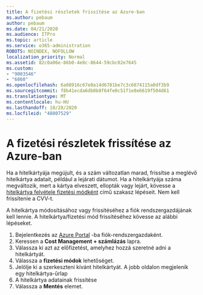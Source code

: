 ```yaml
---
title: A fizetési részletek frissítése az Azure-ban
ms.author: pebaum
author: pebaum
ms.date: 04/21/2020
ms.audience: ITPro
ms.topic: article
ms.service: o365-administration
ROBOTS: NOINDEX, NOFOLLOW
localization_priority: Normal
ms.assetid: 82c0a06e-86b0-4e8c-8644-59cbc02e7645
ms.custom:
- "9003546"
- "6860"
ms.openlocfilehash: 6a08916c67e0a14d6781be7c3c6874115a0df3b9
ms.sourcegitcommit: f8b41ecda6db0b8f64fe0c51f1e8e6619f504d61
ms.translationtype: MT
ms.contentlocale: hu-HU
ms.lasthandoff: 10/28/2020
ms.locfileid: "48807529"
---
```

# <a name="update-payment-details-in-azure"></a>A fizetési részletek frissítése az Azure-ban

Ha a hitelkártyája megújult, és a szám változatlan marad, frissítse a meglévő hitelkártya adatait, például a lejárati dátumot. Ha a hitelkártyája száma megváltozik, mert a kártya elveszett, ellopták vagy lejárt, kövesse a [hitelkártya felvétele fizetési módként](https://docs.microsoft.com/azure/cost-management-billing/manage/change-credit-card?WT.mc_id=Portal-Microsoft_Azure_Support#addcard) című szakasz lépéseit. Nem kell frissítenie a CVV-t.

A hitelkártya módosításához vagy frissítéséhez a fiók rendszergazdájának kell lennie. A hitelkártya/fizetési mód frissítéséhez kövesse az alábbi lépéseket.

1. Bejelentkezés az [Azure Portal](https://portal.azure.com/) -ba fiók-rendszergazdaként.
2. Keressen a **Cost Management + számlázás** lapra.
3. Válassza ki azt az előfizetést, amelyhez hozzá szeretné adni a hitelkártyát.
4. Válassza a **fizetési módok** lehetőséget.
5. Jelölje ki a szerkeszteni kívánt hitelkártyát. A jobb oldalon megjelenik egy hitelkártya-űrlap
6. A hitelkártya adatainak frissítése
7. Válassza a **Mentés** elemet.
